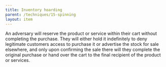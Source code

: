 ```yaml
---
title: Inventory hoarding
parent: /techniques/15-spinning
layout: item
---
```


<p>An adversary will reserve the product or service within their cart without completing the purchase. They will either hold it indefinitely to deny legitimate customers access to purchase it or advertise the stock for sale elsewhere, and only upon confirming the sale there will they complete the original purchase or hand over the cart to the final recipient of the product or services.</p>
